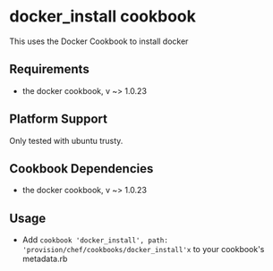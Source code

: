 docker\_install cookbook
===============

This uses the Docker Cookbook to install docker

Requirements
------------
- the docker cookbook, v ~> 1.0.23

Platform Support
----------------
Only tested with ubuntu trusty.

Cookbook Dependencies
---------------------
- the docker cookbook, v ~> 1.0.23

Usage
-----
- Add ```cookbook 'docker_install', path: 'provision/chef/cookbooks/docker_install'x``` to your cookbook's metadata.rb
